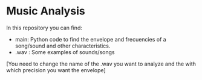 # Music Analysis
 
In this repository you can find:
 - main: Python code to find the envelope and frecuencies of a song/sound and other characteristics.
 - .wav : Some examples of sounds/songs

[You need to change the name of the .wav you want to analyze and the with which precision you want the envelope]